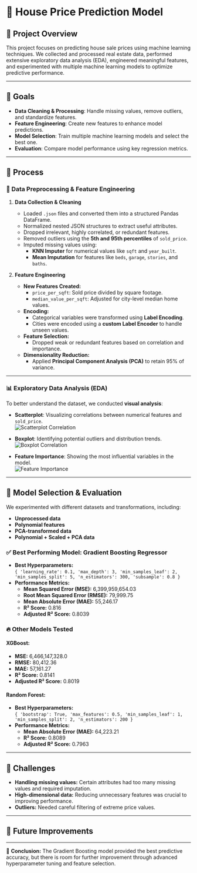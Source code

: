 # 🏡 House Price Prediction Model

## 📌 Project Overview
This project focuses on predicting house sale prices using machine learning techniques. We collected and processed real estate data, performed extensive exploratory data analysis (EDA), engineered meaningful features, and experimented with multiple machine learning models to optimize predictive performance.

---

## 🎯 Goals
- **Data Cleaning & Processing**: Handle missing values, remove outliers, and standardize features.
- **Feature Engineering**: Create new features to enhance model predictions.
- **Model Selection**: Train multiple machine learning models and select the best one.
- **Evaluation**: Compare model performance using key regression metrics.

---

## 🔄 Process

### 📂 Data Preprocessing & Feature Engineering

1. **Data Collection & Cleaning**
   - Loaded `.json` files and converted them into a structured Pandas DataFrame.
   - Normalized nested JSON structures to extract useful attributes.
   - Dropped irrelevant, highly correlated, or redundant features.
   - Removed outliers using the **5th and 95th percentiles** of `sold_price`.
   - Imputed missing values using:
     - **KNN Imputer** for numerical values like `sqft` and `year_built`.
     - **Mean Imputation** for features like `beds`, `garage`, `stories`, and `baths`.

2. **Feature Engineering**
   - **New Features Created:**
     - `price_per_sqft`: Sold price divided by square footage.
     - `median_value_per_sqft`: Adjusted for city-level median home values.
   - **Encoding:**
     - Categorical variables were transformed using **Label Encoding**.
     - Cities were encoded using a **custom Label Encoder** to handle unseen values.
   - **Feature Selection:**
     - Dropped weak or redundant features based on correlation and importance.
   - **Dimensionality Reduction:**
     - Applied **Principal Component Analysis (PCA)** to retain 95% of variance.

---

### 📊 Exploratory Data Analysis (EDA)
To better understand the dataset, we conducted **visual analysis**:

- **Scatterplot**: Visualizing correlations between numerical features and `sold_price`.  
  ![Scatterplot Correlation](images/Scatterplot_Corrs.png)

- **Boxplot**: Identifying potential outliers and distribution trends.  
  ![Boxplot Correlation](images/Boxplot_Corrs.png)

- **Feature Importance**: Showing the most influential variables in the model.  
  ![Feature Importance](images/Feature%20Importance.png)

---

## 🤖 Model Selection & Evaluation
We experimented with different datasets and transformations, including:
- **Unprocessed data**
- **Polynomial features**
- **PCA-transformed data**
- **Polynomial + Scaled + PCA data**

### ✅ Best Performing Model: **Gradient Boosting Regressor**
- **Best Hyperparameters:**  
  `{ 'learning_rate': 0.1, 'max_depth': 3, 'min_samples_leaf': 2, 'min_samples_split': 5, 'n_estimators': 300, 'subsample': 0.8 }`
- **Performance Metrics:**
  - **Mean Squared Error (MSE):** 6,399,959,654.03
  - **Root Mean Squared Error (RMSE):** 79,999.75
  - **Mean Absolute Error (MAE):** 55,246.17
  - **R² Score:** 0.816
  - **Adjusted R² Score:** 0.8039

### 🔥 Other Models Tested
#### XGBoost:
- **MSE:** 6,466,147,328.0
- **RMSE:** 80,412.36
- **MAE:** 57,161.27
- **R² Score:** 0.8141
- **Adjusted R² Score:** 0.8019

#### Random Forest:
- **Best Hyperparameters:**  
  `{ 'bootstrap': True, 'max_features': 0.5, 'min_samples_leaf': 1, 'min_samples_split': 2, 'n_estimators': 200 }`
- **Performance Metrics:**
  - **Mean Absolute Error (MAE):** 64,223.21
  - **R² Score:** 0.8089
  - **Adjusted R² Score:** 0.7963

---

## 🚧 Challenges
- **Handling missing values:** Certain attributes had too many missing values and required imputation.
- **High-dimensional data:** Reducing unnecessary features was crucial to improving performance.
- **Outliers:** Needed careful filtering of extreme price values.

---

## 🚀 Future Improvements

---

📌 **Conclusion:** The Gradient Boosting model provided the best predictive accuracy, but there is room for further improvement through advanced hyperparameter tuning and feature selection.
